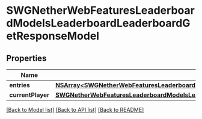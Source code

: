 # SWGNetherWebFeaturesLeaderboardModelsLeaderboardLeaderboardGetResponseModel

## Properties
Name | Type | Description | Notes
------------ | ------------- | ------------- | -------------
**entries** | [**NSArray&lt;SWGNetherWebFeaturesLeaderboardModelsLeaderboardLeaderboardGetResponseModelLeaderboardEntry&gt;***](SWGNetherWebFeaturesLeaderboardModelsLeaderboardLeaderboardGetResponseModelLeaderboardEntry.md) |  | [optional] 
**currentPlayer** | [**SWGNetherWebFeaturesLeaderboardModelsLeaderboardLeaderboardGetResponseModelLeaderboardEntry***](SWGNetherWebFeaturesLeaderboardModelsLeaderboardLeaderboardGetResponseModelLeaderboardEntry.md) |  | [optional] 

[[Back to Model list]](../README.md#documentation-for-models) [[Back to API list]](../README.md#documentation-for-api-endpoints) [[Back to README]](../README.md)


